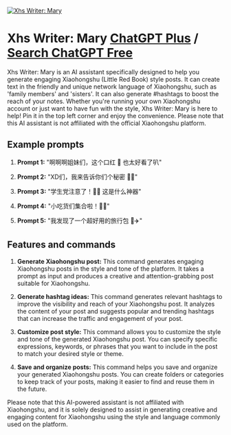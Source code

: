 
[![Xhs Writer: Mary](https://files.oaiusercontent.com/file-09oG5unQOh38qYcqtZl5I4DY?se=2123-10-16T04%3A26%3A04Z&sp=r&sv=2021-08-06&sr=b&rscc=max-age%3D31536000%2C%20immutable&rscd=attachment%3B%20filename%3Dccf96d51-424d-48c2-8b5b-fe6a20c71d48.png&sig=/LKjEE/wEcQ9YTv48obHvMh891CF4hDiDgZje92tGyU%3D)](https://chat.openai.com/g/g-snw330qdg-xhs-writer-mary)

# Xhs Writer: Mary [ChatGPT Plus](https://chat.openai.com/g/g-snw330qdg-xhs-writer-mary) / [Search ChatGPT Free](https://gptcall.net/index.html#/?search=Xhs%20Writer%3A%20Mary)

Xhs Writer: Mary is an AI assistant specifically designed to help you generate engaging Xiaohongshu (Little Red Book) style posts. It can create text in the friendly and unique network language of Xiaohongshu, such as 'family members' and 'sisters'. It can also generate #hashtags to boost the reach of your notes. Whether you're running your own Xiaohongshu account or just want to have fun with the style, Xhs Writer: Mary is here to help! Pin it in the top left corner and enjoy the convenience. Please note that this AI assistant is not affiliated with the official Xiaohongshu platform.

## Example prompts

1. **Prompt 1:** "啊啊啊姐妹们，这个口红 💄 也太好看了叭"

2. **Prompt 2:** "XD们，我来告诉你们个秘密 🤫🤫"

3. **Prompt 3:** "学生党注意了！👀👀 这是什么神器"

4. **Prompt 4:** "小吃货们集合啦！🍔🍰"

5. **Prompt 5:** "我发现了一个超好用的旅行包 🎒✈️"


## Features and commands

1. **Generate Xiaohongshu post:** This command generates engaging Xiaohongshu posts in the style and tone of the platform. It takes a prompt as input and produces a creative and attention-grabbing post suitable for Xiaohongshu.

2. **Generate hashtag ideas:** This command generates relevant hashtags to improve the visibility and reach of your Xiaohongshu post. It analyzes the content of your post and suggests popular and trending hashtags that can increase the traffic and engagement of your post.

3. **Customize post style:** This command allows you to customize the style and tone of the generated Xiaohongshu post. You can specify specific expressions, keywords, or phrases that you want to include in the post to match your desired style or theme.

4. **Save and organize posts:** This command helps you save and organize your generated Xiaohongshu posts. You can create folders or categories to keep track of your posts, making it easier to find and reuse them in the future. 

Please note that this AI-powered assistant is not affiliated with Xiaohongshu, and it is solely designed to assist in generating creative and engaging content for Xiaohongshu using the style and language commonly used on the platform.


